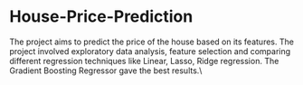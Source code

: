 # House-Price-Prediction
The project aims to predict the price of the house based on its features. The project involved exploratory data analysis, feature selection and comparing different
regression techniques like Linear, Lasso, Ridge regression. The Gradient Boosting Regressor gave the best results.\
